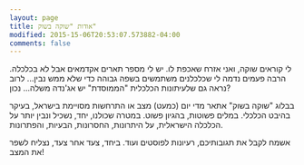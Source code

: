 ```yaml
---
layout: page
title: אודות "שוקה בשוק"
modified: 2015-15-06T20:53:07.573882-04:00
comments: false
---
```


לי קוראים שוקה, ואני אזרח שאכפת לו. יש לי מספר תארים אקדמאים אבל לא בכלכלה. הרבה פעמים נדמה לי שכלכלנים משתמשים בשפה גבוהה כדי שלא ממש נבין... לרוב נראה גם שלעיתונות הכלכלית "הממוסדת" יש אג'נדה משלה... נכון?

בבלוג "שוקה בשוק" אתאר מדי יום (כמעט) מצב או התרחשות מסויימת בישראל, בעיקר בהיבט הכלכלי. במלים פשוטות, בהגיון פשוט. במטרה שכולנו, יחד, נשכיל ונבין יותר על הכלכלה הישראלית, על היתרונות, החסרונות, הבעיות, והפתרונות.

אשמח לקבל את תגובותיכם, רעיונות לפוסטים ועוד. ביחד, צעד אחר צעד, נצליח לשפר את המצב!

